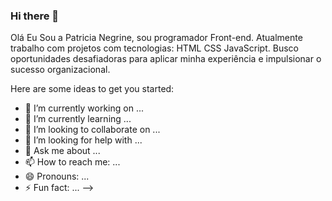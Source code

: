 ### Hi there 👋

Olá Eu Sou a Patricia Negrine, sou programador Front-end. Atualmente trabalho com projetos com tecnologias: 
  HTML 
  CSS 
  JavaScript. 
Busco oportunidades desafiadoras para aplicar minha experiência e impulsionar o sucesso organizacional.


Here are some ideas to get you started:

- 🔭 I’m currently working on ...
- 🌱 I’m currently learning ...
- 👯 I’m looking to collaborate on ...
- 🤔 I’m looking for help with ...
- 💬 Ask me about ...
- 📫 How to reach me: ...
- 😄 Pronouns: ...
- ⚡ Fun fact: ...
-->
